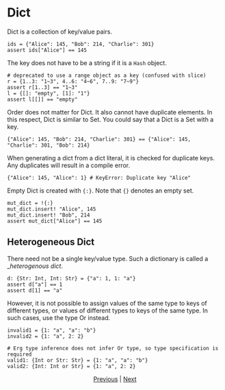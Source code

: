 # Dict

Dict is a collection of key/value pairs.

```erg
ids = {"Alice": 145, "Bob": 214, "Charlie": 301}
assert ids["Alice"] == 145
```

The key does not have to be a string if it is a `Hash` object.

```erg
# deprecated to use a range object as a key (confused with slice)
r = {1..3: "1~3", 4..6: "4~6", 7..9: "7~9"}
assert r[1..3] == "1~3"
l = {[]: "empty", [1]: "1"}
assert l[[]] == "empty"
```

Order does not matter for Dict. It also cannot have duplicate elements. In this respect, Dict is similar to Set.
You could say that a Dict is a Set with a key.

```erg
{"Alice": 145, "Bob": 214, "Charlie": 301} == {"Alice": 145, "Charlie": 301, "Bob": 214}
```

When generating a dict from a dict literal, it is checked for duplicate keys.
Any duplicates will result in a compile error.

```erg
{"Alice": 145, "Alice": 1} # KeyError: Duplicate key "Alice"
```

Empty Dict is created with `{:}`. Note that `{}` denotes an empty set.

```erg
mut_dict = !{:}
mut_dict.insert! "Alice", 145
mut_dict.insert! "Bob", 214
assert mut_dict["Alice"] == 145
```

## Heterogeneous Dict

There need not be a single key/value type. Such a dictionary is called a __heterogenous dict_.

```erg
d: {Str: Int, Int: Str} = {"a": 1, 1: "a"}
assert d["a"] == 1
assert d[1] == "a"
```

However, it is not possible to assign values of the same type to keys of different types, or values of different types to keys of the same type.
In such cases, use the type Or instead.

```erg
invalid1 = {1: "a", "a": "b"}
invalid2 = {1: "a", 2: 2}

# Erg type inference does not infer Or type, so type specification is required
valid1: {Int or Str: Str} = {1: "a", "a": "b"}
valid2: {Int: Int or Str} = {1: "a", 2: 2}
```

<p align='center'>
    <a href='./11_tuple.md'>Previous</a> | <a href='./13_record.md'>Next</a>
</p>
